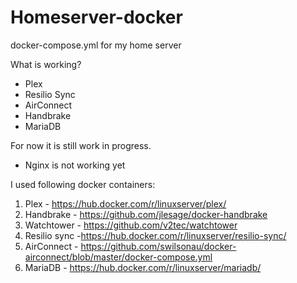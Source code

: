 # Homeserver-docker
docker-compose.yml for my home server 

What is working? 
- Plex 
- Resilio Sync 
- AirConnect
- Handbrake
- MariaDB



For now it is still work in progress. 
- Nginx is not working yet


I used following docker containers:

1. Plex - https://hub.docker.com/r/linuxserver/plex/
2. Handbrake - https://github.com/jlesage/docker-handbrake
3. Watchtower - https://github.com/v2tec/watchtower
4. Resilio sync -https://hub.docker.com/r/linuxserver/resilio-sync/
5. AirConnect - https://github.com/swilsonau/docker-airconnect/blob/master/docker-compose.yml
6. MariaDB - https://hub.docker.com/r/linuxserver/mariadb/

